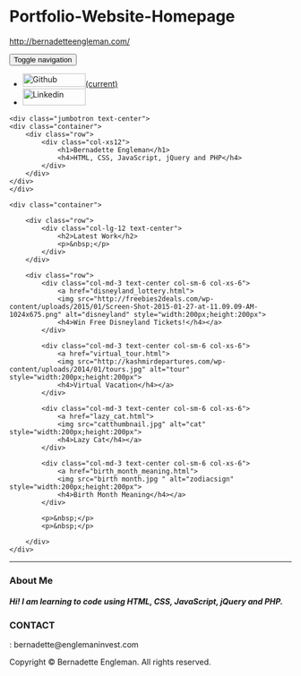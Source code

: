 # Portfolio-Website-Homepage
http://bernadetteengleman.com/

<!DOCTYPE html>
<html lang="en">
<head>	
	<meta charset="utf-8">
	<meta http-equiv="X-UA-Compatible" content="IE=edge">
	<meta name="viewport" content="width=device-width, initial-scale=1">
    <link rel="stylesheet" type="text/css" href="stylesheet.css"/>
	<link rel="stylesheet" href="css/bootstrap.css">
  	<link rel="stylesheet" href="http://maxcdn.bootstrapcdn.com/bootstrap/3.3.5/css/bootstrap.min.css">
  	<script src="https://ajax.googleapis.com/ajax/libs/jquery/1.11.3/jquery.min.js"></script>
  	<script src="http://maxcdn.bootstrapcdn.com/bootstrap/3.3.5/js/bootstrap.min.js"></script>
    <script src="js/jquery-1.11.2.min.js"></script> 
	<script src="js/bootstrap.min.js"></script>
    <title>Bernadette Engleman</title>    
</head>

<body class="Site">

<!-- Navigation bar starts here-->
<nav class="navbar navbar-default navbar-fixed-top">
  	<div class="container-fluid">
    <div class="navbar-header">   
      	<button type="button" class="navbar-toggle collapsed" data-toggle="collapse" data-target="#myDefaultNavbar1">			
        <span class="sr-only">Toggle navigation</span> 
       	<span class="icon-bar"></span> 
        <span class="icon-bar"></span> 
        <span class="icon-bar"></span> 
      	</button>      
    </div>
    <div class="collapse navbar-collapse" id="myDefaultNavbar1">
      	<ul class="nav navbar-nav">
        	<li><a href="http://github.com/bernadette-engleman" target="_blank">
        		<img src="http://digitalfellows.commons.gc.cuny.edu/files/2015/03/github_logo-1.png" alt="Github" style="width:112px;height:24px"><span class="sr-only">(current)</span></a></li>
        	<li><a href="http://www.linkedin.com/in/bernadetteengleman" target="_blank">
        		<img src="http://www.komarketingassociates.com/images/2014/02/Linkedin_Logo-300x81.jpg" alt="Linkedin" style="width:112px;height:30px"></a></li>    
      	</ul>
	</div>
	</div>
</nav>
<!-- Navigation bar ends here-->

<section class="Site-content">
 
<!-- Header starts here--> 		
	<div class="jumbotron text-center">
    <div class="container">
      	<div class="row">
        	<div class="col-xs12">
          		<h1>Bernadette Engleman</h1>
          		<h4>HTML, CSS, JavaScript, jQuery and PHP</h4> 
        	</div>
      	</div>
    </div>
  	</div>
<!-- Header ends here-->


<!-- Content starts here-->
	<div class="container">
    
		<div class="row">
        	<div class="col-lg-12 text-center">
            	<h2>Latest Work</h2>
                <p>&nbsp;</p>
            </div>
        </div>
                           
        <div class="row">
        	<div class="col-md-3 text-center col-sm-6 col-xs-6">
            	<a href="disneyland_lottery.html">
            	<img src="http://freebies2deals.com/wp-content/uploads/2015/01/Screen-Shot-2015-01-27-at-11.09.09-AM-1024x675.png" alt="disneyland" style="width:200px;height:200px">
                <h4>Win Free Disneyland Tickets!</h4></a>
        	</div>
            
        	<div class="col-md-3 text-center col-sm-6 col-xs-6">
            	<a href="virtual_tour.html">
            	<img src="http://kashmirdepartures.com/wp-content/uploads/2014/01/tours.jpg" alt="tour" style="width:200px;height:200px">
                <h4>Virtual Vacation</h4></a>
            </div>
        	
  	  	  	<div class="col-md-3 text-center col-sm-6 col-xs-6">
   				<a href="lazy_cat.html"> 
   				<img src="catthumbnail.jpg" alt="cat" style="width:200px;height:200px">
                <h4>Lazy Cat</h4></a> 
	  		</div>
            
            <div class="col-md-3 text-center col-sm-6 col-xs-6">
       			<a href="birth_month_meaning.html">  
                <img src="birth month.jpg " alt="zodiacsign" style="width:200px;height:200px">
                <h4>Birth Month Meaning</h4></a> 
	  		</div>
            
<!-- unfinished       
			<div class="col-md-3 text-center col-sm-6 col-xs-6">
	    		<a href="facecardgame.html">
	    		<img src="facecardthumbnail.jpg" alt="card" style="width:200px;height:200px" id="facecardthumbnail">  
	    		<h4>Face Card Game</h4></a> 
       	  	</div>
             
     	</div>            
      		<p>&nbsp;</p>
      		<p>&nbsp;</p>
      
       	<div class="row">
        	<div class="col-md-3 text-center col-sm-6 col-xs-6">
            	<img src="img/200x200.gif" alt="">
      		</div>
            
        	<div class="col-md-3 text-center col-sm-6 col-xs-6">
            	<img src="img/200x200.gif" alt="">
      		</div>
            
			<div class="col-md-3 text-center col-sm-6 col-xs-6">
            	<img src="img/200x200.gif" alt="">
      		</div>
            
        	<div class="col-md-3 text-center col-sm-6 col-xs-6">
            	<img src="img/200x200.gif" alt="">
      		</div> -->
            
            <p>&nbsp;</p>
      		<p>&nbsp;</p>
            
      	</div>    
	</div>
</section>

<hr>

<div class="section well">
	<div class="container">
		<div class="row">
			<div class="col-lg-8 col-md-8">
            	<h3>About Me</h3>
            	<h5>Hi! I am learning to code using HTML, CSS, JavaScript, jQuery and PHP.</h5>
        	</div>
			<div class="col-lg-4 col-md-4">
		  		<h3>CONTACT</h3>
  				<p title="email" class="glyphicon glyphicon-envelope">: bernadette@englemaninvest.com</p>
			</div>	
		</div>
	</div>
</div>
    
<!-- Content ends here--> 

<!-- Footer starts here-->
<footer class="text-center">
	<div class="container">
    	<div class="row">
      		<div class="col-xs-12">
        		<p>Copyright © Bernadette Engleman. All rights reserved.</p>
      		</div>
    	</div>
  	</div>
</footer>
<!-- Footer ends here-->

</body>
</html>
